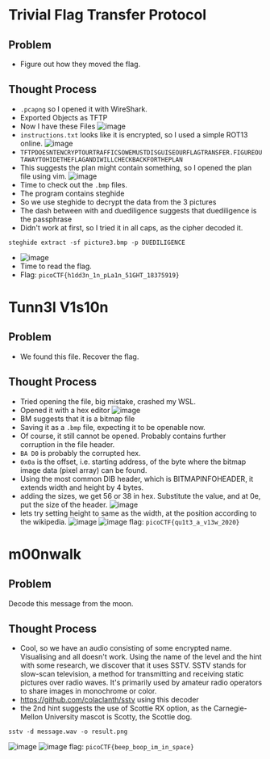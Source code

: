 # Trivial Flag Transfer Protocol
## Problem
- Figure out how they moved the flag.
## Thought Process
- `.pcapng` so I opened it with WireShark. 
- Exported Objects as TFTP
- Now I have these Files
![image](https://github.com/user-attachments/assets/42dc766b-061c-483c-9c76-efa438b1694d)
- `instructions.txt` looks like it is encrypted, so I used a simple ROT13 online.
![image](https://github.com/user-attachments/assets/2a4d67b8-5ea9-4956-bdd0-7528be3c371c)
- `TFTPDOESNTENCRYPTOURTRAFFICSOWEMUSTDISGUISEOURFLAGTRANSFER.FIGUREOUTAWAYTOHIDETHEFLAGANDIWILLCHECKBACKFORTHEPLAN`
- This suggests the plan might contain something, so I opened the plan file using vim.
![image](https://github.com/user-attachments/assets/251d877a-144b-462f-8991-3f52a4e73c46)
- Time to check out the `.bmp` files.
- The program contains steghide
- So we use steghide to decrypt the data from the 3 pictures
- The dash between with and duediligence suggests that duediligence is the passphrase
- Didn't work at first, so I tried it in all caps, as the cipher decoded it.
```console
steghide extract -sf picture3.bmp -p DUEDILIGENCE
```
- ![image](https://github.com/user-attachments/assets/2689bb0c-c813-4618-ac49-57c3057f7d7e)
- Time to read the flag.
- Flag: `picoCTF{h1dd3n_1n_pLa1n_51GHT_18375919}`
# Tunn3l V1s10n
## Problem
- We found this file. Recover the flag.
## Thought Process
- Tried opening the file, big mistake, crashed my WSL.
- Opened it with a hex editor
![image](https://github.com/user-attachments/assets/fdda6f81-f30f-418d-ae57-48b7b0fb326f)
- BM suggests that it is a bitmap file
- Saving it as a `.bmp` file, expecting it to be openable now.
- Of course, it still cannot be opened. Probably contains further corruption in the file header.
- `BA D0` is probably the corrupted hex.
- `0x0a` is the offset, i.e. starting address, of the byte where the bitmap image data (pixel array) can be found.
- Using the most common DIB header, which is BITMAPINFOHEADER, it extends width and height by 4 bytes.
- adding the sizes, we get 56 or 38 in hex. Substitute the value, and at 0e, put the size of the header.
![image](https://github.com/user-attachments/assets/8bbfa94a-ca28-4332-9514-6b07191295cf)
- lets try setting height to same as the width, at the position according to the wikipedia.
![image](https://github.com/user-attachments/assets/b1bfd00e-ad90-4def-9dfe-d4f248e19c23)
![image](https://github.com/user-attachments/assets/91e258c1-4a50-459e-8224-9d8a765c0339)
flag: `picoCTF{qu1t3_a_v13w_2020}`
# m00nwalk
## Problem
Decode this message from the moon.
## Thought Process
- Cool, so we have an audio consisting of some encrypted name. Visualising and all doesn't work. Using the name of the level and the hint with some research, we discover that it uses SSTV. SSTV stands for slow-scan television, a method for transmitting and receiving static pictures over radio waves. It's primarily used by amateur radio operators to share images in monochrome or color.
- https://github.com/colaclanth/sstv using this decoder
- the 2nd hint suggests the use of Scottie RX option, as the Carnegie-Mellon University mascot is Scotty, the Scottie dog.
```console
sstv -d message.wav -o result.png
```
![image](https://github.com/user-attachments/assets/d20bd2bb-e97e-4b3a-afb1-9ed5f1ad5b59)
![image](https://github.com/user-attachments/assets/6c1df230-8933-43f7-9896-0706331e9072)
flag: `picoCTF{beep_boop_im_in_space}`

  
